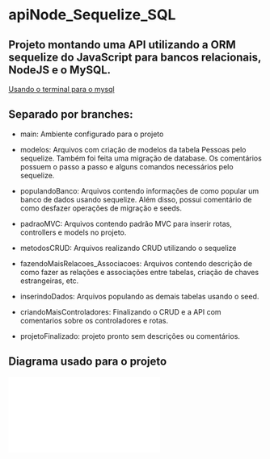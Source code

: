 # apiNode_Sequelize_SQL

## Projeto montando uma API utilizando a ORM sequelize do JavaScript para bancos relacionais, NodeJS e o MySQL.

[Usando o terminal para o mysql](https://cursos.alura.com.br/course/orm-nodejs-api-sequelize-mysql/task/76931)

## Separado por branches:

- main: Ambiente configurado para o projeto

- modelos: Arquivos com criação de modelos da tabela Pessoas pelo sequelize. Também foi feita uma migração de database. Os comentários possuem o passo a passo e alguns comandos necessários pelo sequelize.

- populandoBanco: Arquivos contendo informações de como popular um banco de dados usando sequelize. Além disso, possui comentário de como desfazer operações de migração e seeds.

- padraoMVC: Arquivos contendo padrão MVC para inserir rotas, controllers e models no projeto.

- metodosCRUD: Arquivos realizando CRUD utilizando o sequelize

- fazendoMaisRelacoes_Associacoes: Arquivos contendo descrição de como fazer as relações e associações entre tabelas, criação de chaves estrangeiras, etc.

- inserindoDados: Arquivos populando as demais tabelas usando o seed.

- criandoMaisControladores: Finalizando o CRUD e a API com comentarios sobre os controladores e rotas.

- projetoFinalizado: projeto pronto sem descrições ou comentários.

## Diagrama usado para o projeto

![Diagrama](/Diagrama/Diagrama%20Relacional%20-%20escola%20de%20ingl%C3%AAs(Curso%20Node%20Squelize).pdf)